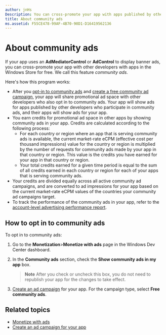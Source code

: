 ```yaml
---
author: jnHs
Description: You can cross-promote your app with apps published by other developers. We call this feature community ads.
title: About community ads
ms.assetid: F55CE478-99AF-4B70-90D1-D16419562136
---
```


# About community ads

If your app uses an **AdMediatorControl** or **AdControl** to display banner ads, you can cross-promote your app with other developers with apps in the Windows Store for free. We call this feature *community ads*.  

Here's how this program works:

* After you [opt-in to community ads](#how-to-opt-in-to-community-ads) and [create a free community ad campaign](create-an-ad-campaign-for-your-app.md), your app will share promotional ad space with other developers who also opt in to community ads. Your app will show ads for apps published by other developers who participate in community ads, and their apps will show ads for your app.
* You earn credits for promotional ad space in other apps by showing community ads in your app. Credits are calculated according to the following process:
  * For each country or region where an app that is serving community ads is available, the current market-rate eCPM (effective cost per thousand impressions) value for the country or region is multiplied by the number of requests for community ads made by your app in that country or region. This value is the credits you have earned for your app in that country or region.
  * Your total credits earned for a given time period is equal to the sum of all credits earned in each country or region for each of your apps that is serving community ads.
* Your credits are divided equally across all active community ad campaigns, and are converted to ad impressions for your app based on the current market-rate eCPM values of the countries your community ad campaigns target.
* To track the performance of the community ads in your app, refer to the [account-level advertising performance report](advertising-performance-report.md#account-level-advertising-performance-report).

## How to opt in to community ads

To opt in to community ads:

1. Go to the **Monetization**&gt;**Monetize with ads** page in the Windows Dev Center dashboard.
2. In the **Community ads** section, check the **Show community ads in my app** box.
   > **Note**  After you check or uncheck this box, you do not need to republish your app for the changes to take effect.

3. [Create an ad campaign](create-an-ad-campaign-for-your-app.md) for your app. For the campaign type, select **Free community ads**.


## Related topics

* [Monetize with ads](monetize-with-ads.md)
* [Create an ad campaign for your app](create-an-ad-campaign-for-your-app.md)


<!--HONumber=Jun16_HO3-->


